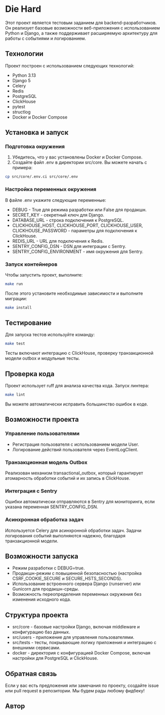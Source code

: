 # Die Hard

Этот проект является тестовым заданием для backend-разработчиков. Он реализует базовые возможности веб-приложения с использованием Python и Django, а также поддерживает расширяемую архитектуру для работы с событиями и логированием.

## Технологии

Проект построен с использованием следующих технологий:

- Python 3.13
- Django 5
- Celery
- Redis
- PostgreSQL
- ClickHouse
- pytest
- structlog
- Docker и Docker Compose

## Установка и запуск

### Подготовка окружения

1. Убедитесь, что у вас установлены Docker и Docker Compose.
2. Создайте файл .env в директории src/core. Вы можете начать с примера:

```bash
cp src/core/.env.ci src/core/.env
```

### Настройка переменных окружения

В файле .env укажите следующие переменные:

- DEBUG - True для режима разработки или False для продакшн.
- SECRET_KEY - секретный ключ для Django.
- DATABASE_URL - строка подключения к PostgreSQL.
- CLICKHOUSE_HOST, CLICKHOUSE_PORT, CLICKHOUSE_USER, CLICKHOUSE_PASSWORD - параметры для подключения к ClickHouse.
- REDIS_URL - URL для подключения к Redis.
- SENTRY_CONFIG_DSN - DSN для интеграции с Sentry.
- SENTRY_CONFIG_ENVIRONMENT - имя окружения для Sentry.

### Запуск контейнеров

Чтобы запустить проект, выполните:

```bash
make run
```

После этого установите необходимые зависимости и выполните миграции:

```bash
make install
```

## Тестирование

Для запуска тестов используйте команду:

```bash
make test
```

Тесты включают интеграцию с ClickHouse, проверку транзакционной модели outbox и модульные тесты.

## Проверка кода

Проект использует ruff для анализа качества кода. Запуск линтера:

```bash
make lint
```

Вы можете автоматически исправить большинство ошибок в коде.

## Возможности проекта

### Управление пользователями

- Регистрация пользователя с использованием модели User.
- Логирование действий пользователя через EventLogClient.

### Транзакционная модель Outbox

Реализован механизм transactional_outbox, который гарантирует атомарность обработки событий и их запись в ClickHouse.

### Интеграция с Sentry

Ошибки автоматически отправляются в Sentry для мониторинга, если указана переменная SENTRY_CONFIG_DSN.

### Асинхронная обработка задач

Используется Celery для асинхронной обработки задач. Задачи логирования событий выполняются надежно, благодаря транзакционной модели.

## Возможности запуска

- Режим разработки с DEBUG=true.
- Продакшн-режим с повышенной безопасностью (настройка CSRF_COOKIE_SECURE и SECURE_HSTS_SECONDS).
- Использование встроенного сервера Django (runserver) или Gunicorn для продакшн-среды.
- Возможность переопределения переменных окружения без изменения исходного кода.

## Структура проекта

- src/core - базовые настройки Django, включая middleware и конфигурацию баз данных.
- src/users - приложение для управления пользователями.
- src/tests - тесты, покрывающие логику приложения и интеграцию с внешними сервисами.
- docker - директория с конфигурацией Docker Compose, включая настройки для PostgreSQL и ClickHouse.

## Обратная связь

Если у вас есть предложения или замечания по проекту, создайте issue или pull request в репозитории. Мы будем рады любому фидбеку!

## Автор
